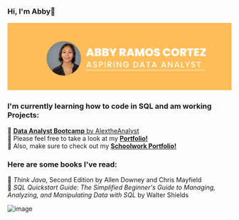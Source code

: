 ### Hi, I'm Abby👋      

![Repository Banner](Banner.png)

### I'm currently learning how to code in SQL and am working Projects:
  🔹 [**Data Analyst Bootcamp** by AlextheAnalyst](https://youtube.com/playlist?list=PLUaB-1hjhk8FE_XZ87vPPSfHqb6OcM0cF)                                                        
  🔹 Please feel free to take a look at my [**Portfolio!**](https://github.com/aramoscortez/Portfolio-Projects)                                                                 
  🔹 Also, make sure to check out my [**Schoolwork Portfolio!**](https://github.com/aramoscortez/Schoolwork)
  
### Here are some books I've read:
  🔹 *Think Java*, Second Edition by Allen Downey and Chris Mayfield                                                                                                            
  🔹 *SQL Quickstart Guide: The Simplified Beginner's Guide to Managing, Analyzing, and Manipulating Data with SQL* by Walter Shields

![image](https://github-readme-stats.vercel.app/api/top-langs/?username=aramoscortez&layout=compact&langs_count=8&hide_border=true&title_color=000000&icon_color=000000&text_color=000000&bg_color=ffffff)
<!--
**aramoscortez/aramoscortez** is a ✨ _special_ ✨ repository because its `README.md` (this file) appears on your GitHub profile.

Here are some ideas to get you started:

- 🔭 I’m currently working on ...
- 🌱 I’m currently learning ...
- 👯 I’m looking to collaborate on ...
- 🤔 I’m looking for help with ...
- 💬 Ask me about ...
- 📫 How to reach me: ...
- 😄 Pronouns: ...
- ⚡ Fun fact: ...
-->
